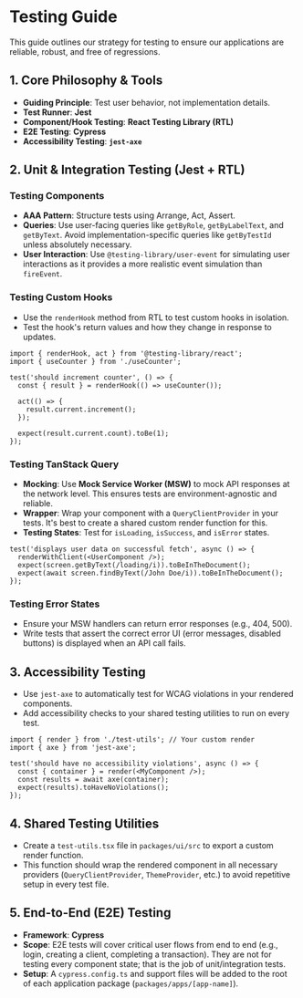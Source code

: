 # Testing Guide

This guide outlines our strategy for testing to ensure our applications are reliable, robust, and free of regressions.

## 1. Core Philosophy & Tools

- **Guiding Principle**: Test user behavior, not implementation details.
- **Test Runner**: **Jest**
- **Component/Hook Testing**: **React Testing Library (RTL)**
- **E2E Testing**: **Cypress**
- **Accessibility Testing**: **`jest-axe`**

## 2. Unit & Integration Testing (Jest + RTL)

### Testing Components

- **AAA Pattern**: Structure tests using Arrange, Act, Assert.
- **Queries**: Use user-facing queries like `getByRole`, `getByLabelText`, and `getByText`. Avoid implementation-specific queries like `getByTestId` unless absolutely necessary.
- **User Interaction**: Use `@testing-library/user-event` for simulating user interactions as it provides a more realistic event simulation than `fireEvent`.

### Testing Custom Hooks

- Use the `renderHook` method from RTL to test custom hooks in isolation.
- Test the hook's return values and how they change in response to updates.

```tsx
import { renderHook, act } from '@testing-library/react';
import { useCounter } from './useCounter';

test('should increment counter', () => {
  const { result } = renderHook(() => useCounter());

  act(() => {
    result.current.increment();
  });

  expect(result.current.count).toBe(1);
});
```

### Testing TanStack Query

- **Mocking**: Use **Mock Service Worker (MSW)** to mock API responses at the network level. This ensures tests are environment-agnostic and reliable.
- **Wrapper**: Wrap your component with a `QueryClientProvider` in your tests. It's best to create a shared custom render function for this.
- **Testing States**: Test for `isLoading`, `isSuccess`, and `isError` states.

```tsx
test('displays user data on successful fetch', async () => {
  renderWithClient(<UserComponent />);
  expect(screen.getByText(/loading/i)).toBeInTheDocument();
  expect(await screen.findByText(/John Doe/i)).toBeInTheDocument();
});
```

### Testing Error States

- Ensure your MSW handlers can return error responses (e.g., 404, 500).
- Write tests that assert the correct error UI (error messages, disabled buttons) is displayed when an API call fails.

## 3. Accessibility Testing

- Use `jest-axe` to automatically test for WCAG violations in your rendered components.
- Add accessibility checks to your shared testing utilities to run on every test.

```tsx
import { render } from './test-utils'; // Your custom render
import { axe } from 'jest-axe';

test('should have no accessibility violations', async () => {
  const { container } = render(<MyComponent />);
  const results = await axe(container);
  expect(results).toHaveNoViolations();
});
```

## 4. Shared Testing Utilities

- Create a `test-utils.tsx` file in `packages/ui/src` to export a custom render function.
- This function should wrap the rendered component in all necessary providers (`QueryClientProvider`, `ThemeProvider`, etc.) to avoid repetitive setup in every test file.

## 5. End-to-End (E2E) Testing

- **Framework**: **Cypress**
- **Scope**: E2E tests will cover critical user flows from end to end (e.g., login, creating a client, completing a transaction). They are not for testing every component state; that is the job of unit/integration tests.
- **Setup**: A `cypress.config.ts` and support files will be added to the root of each application package (`packages/apps/[app-name]`).